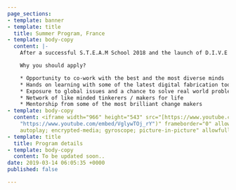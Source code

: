 ```yaml
---
page_sections:
- template: banner
- template: title
  title: Summer Program, France
- template: body-copy
  content: |-
    After a successful S.T.E.A.M School 2018 and the launch of D.I.V.E 2019, we bring to you yet another program to provide a global learning experience, this time in Paris, France. The **Summer Program** in France is a one month long project based program which Maker’s Asylum will be conducting in partnership with CRI, Interdisciplinary Research Center.

    Why you should apply?

    * Opportunity to co-work with the best and the most diverse minds
    * Hands on learning with some of the latest digital fabrication tools and practices
    * Exposure to global issues and a chance to solve real world problems using technology
    * Network of like minded tinkerers / makers for life
    * Mentorship from some of the most brilliant change makers
- template: body-copy
  content: <iframe width="966" height="543" src="[https://www.youtube.com/embed/VglywTOj_rY](https://www.youtube.com/embed/VglywTOj_rY
    "https://www.youtube.com/embed/VglywTOj_rY")" frameborder="0" allow="accelerometer;
    autoplay; encrypted-media; gyroscope; picture-in-picture" allowfullscreen></iframe>
- template: title
  title: Program details
- template: body-copy
  content: To be updated soon..
date: 2019-03-14 06:05:35 +0000
published: false

---
```

